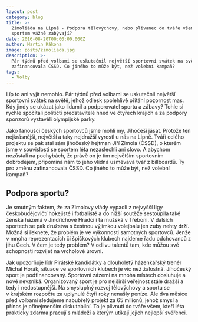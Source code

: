 ```yaml
---
layout: post
category: blog
title: >-
  Zimoliáda na Lipně - Podpora tělovýchovy, nebo plivanec do tváře všem, kdo se
  sportem vážně zabývají?
date: 2016-08-20T00:00:00.000Z
author: Martin Kákona
image: posts/zimoliada.jpg
description: >-
  Pár týdnů před volbami se uskutečnil největší sportovní svátek na světě, který
  zafinancovala ČSSD. Co jiného to může být, než volební kampaň?
tags:
  - Volby
---
```


Líp to ani vyjít nemohlo.
Pár týdnů před volbami se uskutečnil největší sportovní svátek na světě, jehož odlesk spolehlivě přitáhl pozornost mas.
Kdy jindy se ukázat jako lidumil a podporovatel sportu a zábavy? Tohle si rychle spočítali političtí představitelé hned ve čtyřech krajích a za podpory sponzorů vystavěli olympijské parky.

Jako fanoušci českých sportovců jsme mohli my, Jihočeši jásat. Protože ten nejkrásnější, největší a taky nejdražší vyrostl u nás na Lipně. Tváří celého projektu se pak stal sám jihočeský hejtman Jiří Zimola (ČSSD), o kterém jsme v souvislosti se sportem léta nezaslechli ani slovo.
A abychom nezůstali na pochybách, že právě on je tím největším sportovním dobrodějem, připomíná nám to jeho vlídná usměvavá tvář z billboardů.
Ty pro změnu zafinancovala ČSSD. Co jiného to může být, než volební kampaň?

## Podpora sportu?

Je smutným faktem, že za Zimolovy vlády vypadli z nejvyšší ligy českobudějovičtí hokejisté i fotbalisté a do nižší soutěže sestoupila také ženská házená v Jindřichově Hradci i ta mužská v Třeboni.
V dalších sportech se pak družstva s čestnou výjimkou volejbalu jen zuby nehty drží.
Možná si řeknete, že problém je ve výkonnosti samotných sportovců.
Jenže v mnoha reprezentacích či špičkových klubech najdeme řadu odchovanců z jihu Čech.
V čem je tedy problém?
V odlivu talentů tam, kde můžou své schopnosti rozvíjet na vrcholové úrovni.

Jak upozorňuje lídr Pirátské kandidátky a dlouholetý házenkářský trenér Michal Horák, situace ve sportovních klubech je víc než žalostná.
Jihočeský sport je podfinancovaný.
Sportovní zázemí na mnoha místech dosluhuje a nové nevzniká.
Organizovaný sport je pro nejširší veřejnost stále dražší a tedy i nedostupnější.
Na smysluplný rozvoj tělovýchovy a sportu se v krajském rozpočtu za uplynulé čtyři roky nenašly peníze. Ale dva měsíce před volbami sledujeme nabubřelý projekt za 65 milionů, jehož smysl a přínos je přinejmenším diskutabilní.
To je plivnutí do tváře všem, kteří léta prakticky zdarma pracují s mládeží a kterým utíkají jejich nejlepší svěřenci.




